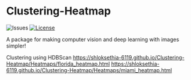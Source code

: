 # Clustering-Heatmap

![Issues](https://img.shields.io/github/issues/smaranjitghose/shloksethia-6119/Clustering-Heatmap)
[![License](https://img.shields.io/github/license/shloksethia-6119/Clustering-Heatmap)](https://github.com/shloksethia-6119/Clustering-Heatmap/blob/master/LICENSE)

A package for making computer vision and deep learning with images simpler!

Clustering using HDBScan 
https://shloksethia-6119.github.io/Clustering-Heatmap/Heatmaps/florida_heatmap.html
https://shloksethia-6119.github.io/Clustering-Heatmap/Heatmaps/miami_heatmap.html
